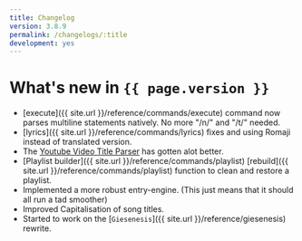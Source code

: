 ```yaml
---
title: Changelog
version: 3.8.9
permalink: /changelogs/:title
development: yes
---
```


# What's new in `{{ page.version }}`
- [execute]({{ site.url }}/reference/commands/execute) command now parses multiline statements natively. No more "/n/" and "/t/" needed.
- [lyrics]({{ site.url }}/reference/commands/lyrics) fixes and using Romaji instead of translated version.
- The [Youtube Video Title Parser](https://repl.it/JKiw/latest) has gotten alot better.
- [Playlist builder]({{ site.url }}/reference/commands/playlist) [rebuild]({{ site.url }}/reference/commands/playlist) function to clean and restore a playlist.
- Implemented a more robust entry-engine. (This just means that it should all run a tad smoother)
- Improved Capitalisation of song titles.
- Started to work on the [`Giesenesis`]({{ site.url }}/reference/giesenesis) rewrite.
